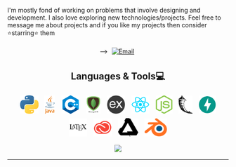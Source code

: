 <!-- <h1 align="center">Hi there, I'm Nikesh(he/him) 👋</h1>  -->

I'm mostly fond of working on problems that involve designing and development. I also love exploring new technologies/projects. Feel free to message me about projects and if you like my projects then consider ⭐starring⭐ them

<p align="center">
<!-- <a target="_blank" rel="noopener noreferrer" href="https://www.linkedin.com/in/nikesh-kumar/"><img alt="LinkedIn" height ="24px" style="margin:5px" src="images/li.png"></a>
<a target="_blank" rel="noopener noreferrer" href="https://www.instagram.com/zespr.designs/"><img alt="Instagran" height ="24px" style="margin:5px" src="images/ig.png"></a>
<!-- <a target="_blank" rel="noopener noreferrer" href="http://discord.com/users/428424738260647956"><img alt="Discord" height ="24px" style="margin:5px" src="images/dc.png"></a> --> -->
<a target="_blank" rel="noopener noreferrer" href="mailto:nikeplusdash@gmail.com"><img alt="Email" height ="24px" style="margin:5px" src="images/em.png"></a>
</p>

<h2 align="center">Languages & Tools💻</h2>
<p align="center">
<img align="center" alt="Python" height ="42px" style="margin:5px" src="images/python.png">
<img align="center" alt="Java" height ="42px" style="margin:5px" src="images/java.png">
<img align="center" alt="cpp" height ="42px" style="margin:5px" src="images/cpp.png">
<img align="center" alt="mongodb" height ="42px" style="margin:5px" src="images/mongodb.png">
<img align="center" alt="express" height ="42px" style="margin:5px" src="images/expressjs-logo.png">
<img align="center" alt="react" height ="42px" style="margin:5px" src="images/react.png">
<img align="center" alt="node" height ="42px" style="margin:5px" src="images/js.png">
<img align="center" alt="flask" height ="42px" style="margin:5px" src="images/flask-logo.png">
<img align="center" alt="fastapi" height ="42px" style="margin:5px" src="images/fastapi-logo.png">
<img align="center" alt="latex" height ="42px" style="margin:5px" src="images/latex.png">
<img align="center" alt="cc" height ="42px" style="margin:5px" src="images/cc.png">
<img align="center" alt="affinity" height ="42px" style="margin:5px" src="images/serif.png">
<img align="center" alt="blender" height ="42px" style="margin:5px" src="images/blend.png">
</p>

<p align="center">
<a href="https://github.com/anuraghazra/github-readme-stats"><img style="margin:auto" src="https://github-readme-stats.vercel.app/api/top-langs/?username=nikeplusdash&layout=compact&langs_count=6"></a>
</p>

---

<!-- Oh boy I sure didn't think how it'd look on phone -->

<!--
**nikeplusdash/nikeplusdash** is a ✨ _special_ ✨ repository because its `README.md` (this file) appears on your GitHub profile.

Here are some ideas to get you started:

- 🔭 I’m currently working on ...
- 🌱 I’m currently learning ...
- 👯 I’m looking to collaborate on ...
- 🤔 I’m looking for help with ...
- 💬 Ask me about ...
- 📫 How to reach me: ...
- 😄 Pronouns: ...
- ⚡ Fun fact: ...
-->
